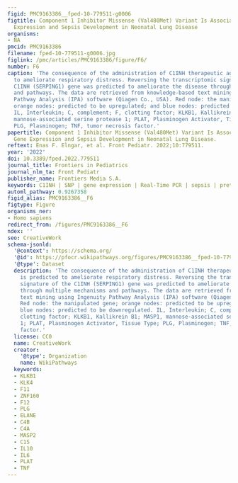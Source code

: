 ```yaml
---
figid: PMC9163386__fped-10-779511-g0006
figtitle: Component 1 Inhibitor Missense (Val480Met) Variant Is Associated With Gene
  Expression and Sepsis Development in Neonatal Lung Disease
organisms:
- NA
pmcid: PMC9163386
filename: fped-10-779511-g0006.jpg
figlink: /pmc/articles/PMC9163386/figure/F6/
number: F6
caption: 'The consequence of the administration of C1INH therapeutic agents is predicted
  to ameliorate respiratory distress. Reversing the transcriptomic signature of the
  C1INH (SERPING1) gene was predicted to ameliorate the disease through multiple mechanisms
  and pathways. The data are retrieved from knowledge-based text mining using Ingenuity
  Pathway Analysis (IPA) software (Qiagen Co., USA). Red node: the manipulated gene;
  orange nodes: predicted to be upregulated; and blue nodes: predicted to be downregulated.
  IL, Interleukin; C, complement; F, clotting factor; KLKB1, Kallikrein B1; MASP1,
  mannose-associated serine protease 1; PLAT, Plasminogen Activator, Tissue Type;
  PLG, Plasminogen; TNF, tumor necrosis factor.'
papertitle: Component 1 Inhibitor Missense (Val480Met) Variant Is Associated With
  Gene Expression and Sepsis Development in Neonatal Lung Disease.
reftext: Enas F. Elngar, et al. Front Pediatr. 2022;10:779511.
year: '2022'
doi: 10.3389/fped.2022.779511
journal_title: Frontiers in Pediatrics
journal_nlm_ta: Front Pediatr
publisher_name: Frontiers Media S.A.
keywords: C1INH | SNP | gene expression | Real-Time PCR | sepsis | preterm infant
automl_pathway: 0.9267358
figid_alias: PMC9163386__F6
figtype: Figure
organisms_ner:
- Homo sapiens
redirect_from: /figures/PMC9163386__F6
ndex: ''
seo: CreativeWork
schema-jsonld:
  '@context': https://schema.org/
  '@id': https://pfocr.wikipathways.org/figures/PMC9163386__fped-10-779511-g0006.html
  '@type': Dataset
  description: 'The consequence of the administration of C1INH therapeutic agents
    is predicted to ameliorate respiratory distress. Reversing the transcriptomic
    signature of the C1INH (SERPING1) gene was predicted to ameliorate the disease
    through multiple mechanisms and pathways. The data are retrieved from knowledge-based
    text mining using Ingenuity Pathway Analysis (IPA) software (Qiagen Co., USA).
    Red node: the manipulated gene; orange nodes: predicted to be upregulated; and
    blue nodes: predicted to be downregulated. IL, Interleukin; C, complement; F,
    clotting factor; KLKB1, Kallikrein B1; MASP1, mannose-associated serine protease
    1; PLAT, Plasminogen Activator, Tissue Type; PLG, Plasminogen; TNF, tumor necrosis
    factor.'
  license: CC0
  name: CreativeWork
  creator:
    '@type': Organization
    name: WikiPathways
  keywords:
  - KLKB1
  - KLK4
  - F11
  - ZNF160
  - F12
  - PLG
  - ELANE
  - C4B
  - C4A
  - MASP2
  - C1S
  - IL10
  - IL6
  - PLAT
  - TNF
---
```

